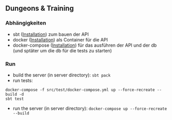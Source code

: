 ## Dungeons & Training

### Abhängigkeiten

* sbt ([Installation](https://www.scala-sbt.org/1.x/docs/Setup.html)) zum bauen der API
* docker ([Installation](https://docs.docker.com/get-docker/)) als Container für die API
* docker-compose ([Installation](https://docs.docker.com/compose/install/)) für das ausführen der API und der db (und sptäter um die db für die tests zu starten)

### Run

* build the server (in server directory): `sbt pack`
* run tests:
```
docker-compose -f src/test/docker-compose.yml up --force-recreate --build -d
sbt test
```
* run the server (in server directory): `docker-compose up --force-recreate --build`

